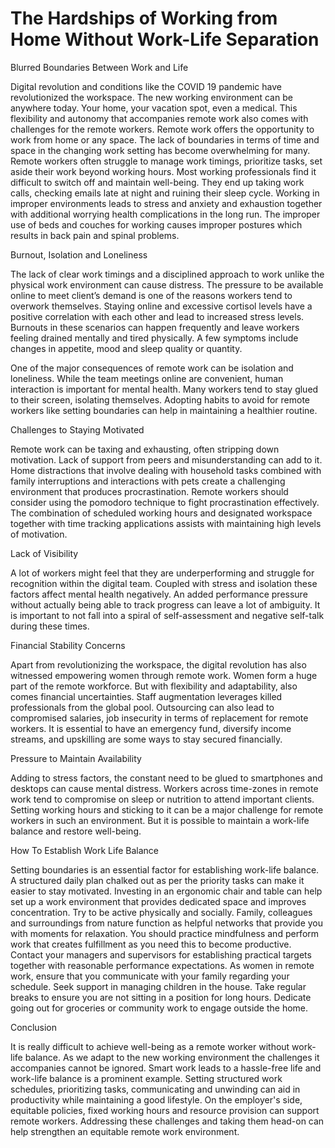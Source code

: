 # The Hardships of Working from Home Without Work-Life Separation
Blurred Boundaries Between Work and Life

Digital revolution and conditions like the COVID 19 pandemic have revolutionized the workspace. The new working environment can be anywhere today. Your home, your vacation spot, even a medical. This flexibility and autonomy that accompanies remote work also comes with challenges for the remote workers. Remote work offers the opportunity to work from home or any space. The lack of boundaries in terms of time and space in the changing work setting has become overwhelming for many. 
Remote workers often struggle to manage work timings, prioritize tasks, set aside their work beyond working hours. Most working professionals find it difficult to switch off and maintain well-being. They end up taking work calls, checking emails late at night and ruining their sleep cycle. Working in improper environments leads to stress and anxiety and exhaustion together with additional worrying health complications in the long run. The improper use of beds and couches for working causes improper postures which results in back pain and spinal problems.
 
Burnout, Isolation and Loneliness

The lack of clear work timings and a disciplined approach to work unlike the physical work environment can cause distress. The pressure to be available online to meet client’s demand is one of the reasons workers tend to overwork themselves. Staying online and excessive cortisol levels have a positive correlation with each other and lead to increased stress levels. Burnouts in these scenarios can happen frequently and leave workers feeling drained mentally and tired physically. A few symptoms include changes in appetite, mood and sleep quality or quantity. 

One of the major consequences of remote work can be isolation and loneliness. While the team meetings online are convenient, human interaction is important for mental health. Many workers tend to stay glued to their screen, isolating themselves. Adopting habits to avoid for remote workers like setting boundaries can help in maintaining a healthier routine. 

Challenges to Staying Motivated

Remote work can be taxing and exhausting, often stripping down motivation. Lack of support from peers and misunderstanding can add to it. Home distractions that involve dealing with household tasks combined with family interruptions and interactions with pets create a challenging environment that produces procrastination. Remote workers should consider using the pomodoro technique to fight procrastination effectively. The combination of scheduled working hours and designated workspace together with time tracking applications assists with maintaining high levels of motivation.

Lack of Visibility

A lot of workers might feel that they are underperforming and struggle for recognition within the digital team. Coupled with stress and isolation these factors affect mental health negatively. An added performance pressure without actually being able to track progress can leave a lot of ambiguity. It is important to not fall into a spiral of self-assessment and negative self-talk during these times.  

Financial Stability Concerns

Apart from revolutionizing the workspace, the digital revolution has also witnessed empowering women through remote work. Women form a huge part of the remote workforce. But with flexibility and adaptability, also comes financial uncertainties. Staff augmentation leverages killed professionals from the global pool. Outsourcing can also lead to compromised salaries, job insecurity in terms of replacement for remote workers. It is essential to have an emergency fund, diversify income streams, and upskilling are some ways to stay secured financially. 

Pressure to Maintain Availability 

Adding to stress factors, the constant need to be glued to smartphones and desktops can cause mental distress. Workers across time-zones in remote work tend to compromise on sleep or nutrition to attend important clients. Setting working hours and sticking to it can be a major challenge for remote workers in such an environment. But it is possible to maintain a work-life balance and restore well-being. 

How To Establish Work Life Balance

Setting boundaries is an essential factor for establishing work-life balance. A structured daily plan chalked out as per the priority tasks can make it easier to stay motivated. Investing in an ergonomic chair and table can help set up a work environment that provides dedicated space and improves concentration. Try to be active physically and socially. Family, colleagues and surroundings from nature function as helpful networks that provide you with moments for relaxation. You should practice mindfulness and perform work that creates fulfillment as you need this to become productive. Contact your managers and supervisors for establishing practical targets together with reasonable performance expectations.
As women in  remote work, ensure that you communicate with your family regarding your schedule. Seek support in managing children in the house. Take regular breaks to ensure you are not sitting in a position for long hours. Dedicate going out for groceries or community work to engage outside the home. 

Conclusion

It is really difficult to achieve well-being as a remote worker without work-life balance. As we adapt to the new working environment the challenges it accompanies cannot be ignored. Smart work leads to a hassle-free life and work-life balance is a prominent example. Setting structured work schedules, prioritizing tasks, communicating and unwinding can aid in productivity while maintaining a good lifestyle. On the employer's side, equitable policies, fixed working hours and resource provision can support remote workers. Addressing these challenges and taking them head-on can help strengthen an equitable remote work environment. 


